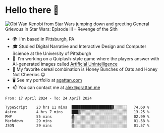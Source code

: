<!--
**GameDog9988/GameDog9988** is a ✨ _special_ ✨ repository because its `README.md` (this file) appears on your GitHub profile.

Here are some ideas to get you started:

- 🔭 I’m currently working on ...
- 🌱 I’m currently learning ...
- 👯 I’m looking to collaborate on ...
- 🤔 I’m looking for help with ...
- 💬 Ask me about ...
- 📫 How to reach me: ...
- 😄 Pronouns: ...
- ⚡ Fun fact: ...
-->



Hello there 👋
==================================

![Obi Wan Kenobi from Star Wars jumping down and greeting General Grievous in Star Wars: Episode III – Revenge of the Sith](https://github.com/agrattan0820/agrattan0820/assets/51346343/689e56eb-29be-46a5-a079-28ea727b5f7e)


- 🌍  I'm based in Pittsburgh, PA
- 🎓  Studied Digital Narrative and Interactive Design and Computer Science at the University of Pittsburgh
- 👾  I'm working on a Quiplash-style game where the players answer with AI-generated images called [Artificial Unintelligence](https://github.com/agrattan0820/artificial-unintelligence)
- 🥣  My favorite cereal combination is Honey Bunches of Oats and Honey Nut Cheerios 😋
- 🖥️  See my portfolio at [agattan.com](http://agrattan.com/)
- 📫  You can contact me at [alex@grattan.me](mailto:alex@grattan.me)

<!--START_SECTION:waka-->

```txt
From: 17 April 2024 - To: 24 April 2024

TypeScript    23 hrs 11 mins  ██████████████████▓░░░░░░   74.60 %
Astro         4 hrs 7 mins    ███▒░░░░░░░░░░░░░░░░░░░░░   13.25 %
PHP           55 mins         ▓░░░░░░░░░░░░░░░░░░░░░░░░   02.99 %
Markdown      29 mins         ▒░░░░░░░░░░░░░░░░░░░░░░░░   01.58 %
JSON          29 mins         ▒░░░░░░░░░░░░░░░░░░░░░░░░   01.57 %
```

<!--END_SECTION:waka-->
